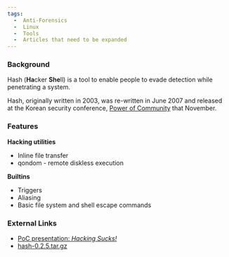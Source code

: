 ```yaml
---
tags:
  -  Anti-Forensics
  -  Linux
  -  Tools
  -  Articles that need to be expanded
---
```

### Background

Hash (**Ha**cker **She**ll) is a tool to enable people to evade
detection while penetrating a system.

Hash, originally written in 2003, was re-written in June 2007 and
released at the Korean security conference, [Power of
Community](http://www.powerofcommunity.net) that November.

### Features

**Hacking utilities**

- Inline file transfer
- qondom - remote diskless execution

**Builtins**

- Triggers
- Aliasing
- Basic file system and shell escape commands

### External Links

- [PoC presentation: *Hacking
  Sucks!*](http://powerofcommunity.net/poc2007/grugq.pdf)
- [hash-0.2.5.tar.gz](http://www.tacticalvoip.com/tools.html)